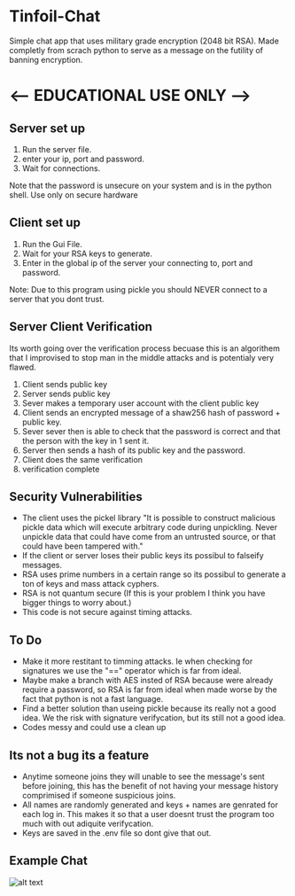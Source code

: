 # Tinfoil-Chat
Simple chat app that uses military grade encryption (2048 bit RSA). Made completly from scrach python to serve as a message on the futility of banning encryption.


# <-- EDUCATIONAL USE ONLY -->


## Server set up

1) Run the server file.
2) enter your ip, port and password.
3) Wait for connections.

Note that the password is unsecure on your system and is in the python shell. Use only on secure hardware



## Client set up

1) Run the Gui File.
2) Wait for your RSA keys to generate.
3) Enter in the global ip of the server your connecting to, port and password.

Note: Due to this program using pickle you should NEVER connect to a server that you dont trust.


## Server Client Verification 

Its worth going over the verification process becuase this is an algorithem that I improvised to stop man in the middle attacks and is potentialy very flawed.

1. Client sends public key
2. Server sends public key
3. Sever makes a temporary user account with the client public key
4. Client sends an encrypted message of a shaw256 hash of password + public key. 
5. Sever sever then is able to check that the password is correct and that the person with the key in 1 sent it.
6. Server then sends a hash of its public key and the password.
7. Client does the same verification
8. verification complete



## Security Vulnerabilities 

* The client uses the pickel library "It is possible to construct malicious pickle data which will execute arbitrary code during unpickling. Never unpickle data that could have come from an untrusted source, or that could have been tampered with."
* If the client or server loses their public keys its possibul to falseify messages. 
* RSA uses prime numbers in a certain range so its possibul to generate a ton of keys and mass attack cyphers.
* RSA is not quantum secure (If this is your problem I think you have bigger things to worry about.)
* This code is not secure against timing attacks.


## To Do
* Make it more restitant to timming attacks. Ie when checking for signatures we use the  "=="  operator which is far from ideal.
* Maybe make a branch with AES insted of RSA because were already require a password, so RSA is far from ideal when made worse by the fact that python is not a fast language. 
* Find a better solution than useing pickle because its really not a good idea. We the risk with signature verifycation, but its still not a good idea.
* Codes messy and could use a clean up


## Its not a bug its a feature 

* Anytime someone joins they will unable to see the message's sent before joining, this has the benefit of not having your message history comprimised if someone suspicious joins.
* All names are randomly generated and keys + names are genrated for each log in. This makes it so that a user doesnt trust the program too much with out adiquite verifycation.
* Keys are saved in the .env file so dont give that out.



## Example Chat
![alt text](https://i.imgur.com/yAv1Ynx.png)













